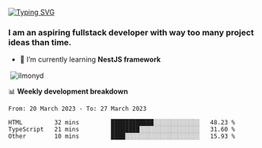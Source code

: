 [![Typing SVG](https://readme-typing-svg.herokuapp.com?color=%23e07a5f&size=40&center=false&vCenter=true&multiline=true&width=900&height=70&lines=Hi%2C+my+name+is+Oleg)](https://git.io/typing-svg)

<h3>
  I am an aspiring fullstack developer with way too many project ideas than time.</h3>

- 🌱 I’m currently learning **NestJS framework**

<p align="left">
</p>






<p>&nbsp;<img align="center" src="https://github-readme-stats.vercel.app/api?username=ilmonyd&show_icons=true&theme=calm&locale=en" alt="ilmonyd" /></p>


📊 **Weekly development breakdown**
<!--START_SECTION:waka-->

```text
From: 20 March 2023 - To: 27 March 2023

HTML         32 mins         ████████████░░░░░░░░░░░░░   48.23 %
TypeScript   21 mins         ████████░░░░░░░░░░░░░░░░░   31.60 %
Other        10 mins         ████░░░░░░░░░░░░░░░░░░░░░   15.93 %
```

<!--END_SECTION:waka-->
